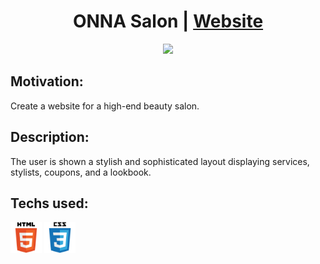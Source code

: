 <h1 align="center">ONNA Salon | <a href="https://onnasalon.netlify.app/">Website</a></h1>
<div align="center">
	  <img src="https://github.com/GregTorrillo/Onna-Salon/blob/main/images/ONNA%20salon.jpg" width="25%" />
</div>

## Motivation: 
Create a website for a high-end beauty salon. 
	
## Description:
The user is shown a stylish and sophisticated layout displaying services, stylists, coupons, and a lookbook.
	
	

## Techs used:
<p align="left"><img src="https://raw.githubusercontent.com/devicons/devicon/master/icons/html5/html5-original-wordmark.svg" alt="html5" width="50" height="50"/> <img src="https://raw.githubusercontent.com/devicons/devicon/master/icons/css3/css3-original-wordmark.svg" alt="css3" width="50" height="50"/> </p>

